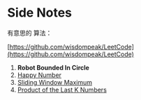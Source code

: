 # Side Notes

有意思的 算法：

[https://github.com/wisdompeak/LeetCode](https://github.com/wisdompeak/LeetCode)



1. **Robot Bounded In Circle**
2. [Happy Number](https://leetcode.com/problems/happy-number/)
3. [Sliding Window Maximum](https://leetcode.com/problems/sliding-window-maximum/)
4. [Product of the Last K Numbers](https://leetcode.com/problems/product-of-the-last-k-numbers/)
